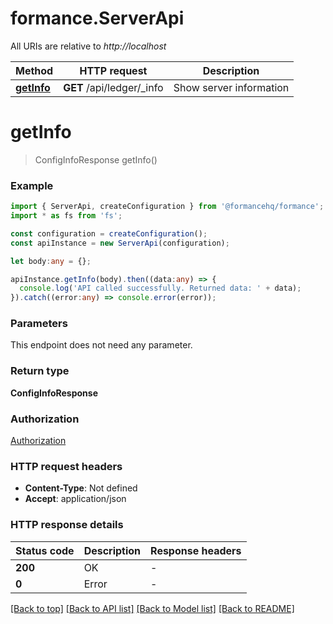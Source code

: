 # formance.ServerApi

All URIs are relative to *http://localhost*

Method | HTTP request | Description
------------- | ------------- | -------------
[**getInfo**](ServerApi.md#getInfo) | **GET** /api/ledger/_info | Show server information


# **getInfo**
> ConfigInfoResponse getInfo()


### Example


```typescript
import { ServerApi, createConfiguration } from '@formancehq/formance';
import * as fs from 'fs';

const configuration = createConfiguration();
const apiInstance = new ServerApi(configuration);

let body:any = {};

apiInstance.getInfo(body).then((data:any) => {
  console.log('API called successfully. Returned data: ' + data);
}).catch((error:any) => console.error(error));
```


### Parameters
This endpoint does not need any parameter.


### Return type

**ConfigInfoResponse**

### Authorization

[Authorization](README.md#Authorization)

### HTTP request headers

 - **Content-Type**: Not defined
 - **Accept**: application/json


### HTTP response details
| Status code | Description | Response headers |
|-------------|-------------|------------------|
**200** | OK |  -  |
**0** | Error |  -  |

[[Back to top]](#) [[Back to API list]](README.md#documentation-for-api-endpoints) [[Back to Model list]](README.md#documentation-for-models) [[Back to README]](README.md)

